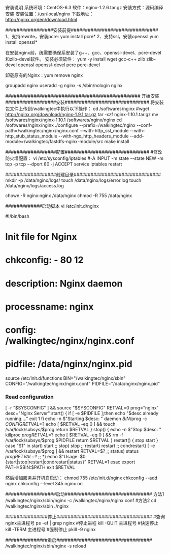 安装说明
系统环境：CentOS-6.3
软件：nginx-1.2.6.tar.gz
安装方式：源码编译安装
安装位置：/usr/local/nginx
下载地址：http://nginx.org/en/download.html



#################安装前提###############################
1、支持rewrite，安装pcre: yum install pcre*
2、支持ssl，安装openssl:yum install openssl*

在安装nginx前，统需要确保系安装了g++、gcc、openssl-devel、pcre-devel和zlib-devel软件。
安装必须软件：
yum -y install wget gcc-c++ zlib zlib-devel openssl openssl-devel pcre pcre-devel

卸载原有的Nginx：yum remove nginx

groupadd nginx
useradd -g nginx -s /sbin/nologin nginx

################################################
开始安装
##################安装##############################
将安装包文件上传到/walkingtec中执行以下操作：
cd /softwares/nginx
#wget http://nginx.org/download/nginx-1.9.1.tar.gz
tar -xzf  nginx-1.10.1.tar.gz
mv /softwares/nginx/nginx-1.10.1 /softwares/nginx/nginx
cd /softwares/nginx/nginx
./configure --prefix=/walkingtec/nginx --conf-path=/walkingtec/nginx/nginx.conf --with-http_ssl_module --with-http_stub_status_module --with-ngx_http_headers_module --add-module=/walkingtec/fastdfs-nginx-module/src
make install

##################配置##############################
#修改防火墙配置：
vi  /etc/sysconfig/iptables
#-A INPUT -m state --state NEW -m tcp -p tcp --dport 80 -j ACCEPT
service iptables restart

##################创建目录###############################
mkdir -p /data/nginx/logs/
touch /data/nginx/logs/error.log
touch /data/nginx/logs/access.log

chown -R nginx:nginx /data/nginx
chmod -R 755 /data/nginx



#############启动脚本
vi /etc/init.d/nginx

#!/bin/bash
#
# Init file for Nginx
#
# chkconfig: - 80 12
# description: Nginx daemon
#
# processname: nginx
# config: /walkingtec/nginx/nginx.conf
# pidfile: /data/nginx/nginx.pid

source /etc/init.d/functions
BIN="/walkingtec/nginx/sbin"
CONFIG="/walkingtec/nginx/nginx.conf"
PIDFILE="/data/nginx/nginx.pid"
### Read configuration
[ -r "$SYSCONFIG" ] && source "$SYSCONFIG"
RETVAL=0
prog="nginx"
desc="Nginx Server"
start() {
        if [ -e $PIDFILE ];then
             echo "$desc already running...."
             exit 1
        fi
        echo -n $"Starting $desc: "
        daemon $BIN/$prog -c $CONFIG
        RETVAL=$?
        echo
        [ $RETVAL -eq 0 ] && touch /var/lock/subsys/$prog
        return $RETVAL
}
stop() {
        echo -n $"Stop $desc: "
        killproc $prog
        RETVAL=$?
        echo
        [ $RETVAL -eq 0 ] && rm -f /var/lock/subsys/$prog $PIDFILE
        return $RETVAL
}
restart() {
        stop
        start
}
case "$1" in
  start)
        start
        ;;
  stop)
        stop
        ;;
  restart)
        restart
        ;;
  condrestart)
        [ -e /var/lock/subsys/$prog ] && restart
        RETVAL=$?
        ;;
  status)
        status $prog
        RETVAL=$?
        ;;
   *)
        echo $"Usage: $0 {start|stop|restart|condrestart|status}"
        RETVAL=1
esac
export PATH=$BIN:$PATH
exit $RETVAL


然后增加服务并开机自启动：
chmod 755 /etc/init.d/nginx
chkconfig --add nginx
chkconfig --level 345 nginx on





##################启动###############################
方法1
/walkingtec/nginx/sbin/nginx -c /walkingtec/nginx/nginx.conf
#方法2
cd /walkingtec/nginx/sbin
./nginx

###############停止##################################
#查询nginx主进程号
ps -ef | grep nginx
#停止进程
kill -QUIT 主进程号
#快速停止
kill -TERM 主进程号
#强制停止
pkill -9 nginx

###############重启##################################
/walkingtec/nginx/sbin/nginx -s reload